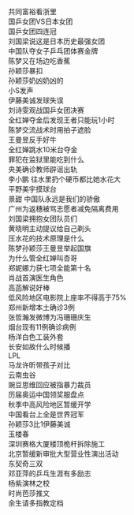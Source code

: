 共同富裕看浙里  
国乒女团VS日本女团  
国乒女团四连冠  
刘国梁说这是日本历史最强女团  
中国队夺女子乒乓团体赛金牌  
陈梦又在场边吃香蕉  
孙颖莎暴扣  
孙颖莎奶凶奶凶的  
小S发声  
伊藤美诚发球失误  
刘诗雯观战国乒女团决赛  
全红婵夺金后发现王者只能玩1小时  
陈梦交流战术时用拍子遮脸  
王曼昱反手好牛  
全红婵跳水10米台夺金  
罪犯在监狱里能吃到什么  
央美确诊教师辟谣出轨  
李小鹏 往水里扔个硬币都比她水花大  
平野美宇摸球台  
景甜 中国队永远是我们的骄傲  
广州为返穗被骂志愿者减免隔离费用  
刘国梁拥抱女团队员们  
黄晓明主动提议给自己剃头  
压水花的技术原理是什么  
陈梦孙颖莎王曼昱举起国旗  
为什么管全红婵叫杏哥  
郑妮娜力获七项全能第十名  
肖战首演医生角色  
高菡解说好棒  
低风险地区电影院上座率不得高于75%  
郑州新增本土确诊3例  
张哲瀚发微博为冯珊珊庆生  
烟台现有11例确诊病例  
杨洋白色工装外套  
长安如故什么时候播  
LPL  
马龙许昕带孩子对比  
云南虫谷  
豌豆思维回应被指暴力裁员  
历届奥运中国领奖服盘点  
秋季中高风险地区暂缓开学  
中国看台上全是世界冠军  
孙颖莎3比1伊藤美诚  
玉楼春  
深圳赛格大厦楼顶桅杆拆除施工  
北京暂缓新审批大型营业性演出活动  
东契奇三双  
邓亚萍的乒乓生涯有多励志  
杨紫演林之校  
时尚芭莎推文  
余生请多指教定档  
